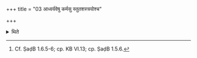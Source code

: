 +++
title = "03 आध्वर्यवेषु कर्मसु स्तुतशस्त्रयोश्च"

+++

<details><summary>थिते</summary>

3. At the time of the works of the Adhvaryu and at the time of Stotras and Śastras, he restrains his speech; and also during the interval.[^1]   

[^1]: Cf. ṢaḍB 1.6.5-6; cp. KB VI.13; cp. ṢaḍB 1.5.6.  
</details>
